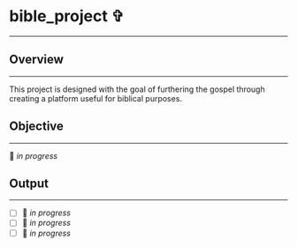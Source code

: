 # **bible_project** ✞
---

## Overview
---
This project is designed with the goal of furthering the gospel through creating a platform useful for biblical purposes.

## Objective
---
🚧 *in progress*

## Output
---
- [ ] 🚧 *in progress*
- [ ] 🚧 *in progress*
- [ ] 🚧 *in progress*
